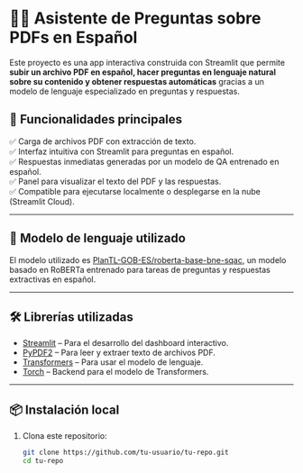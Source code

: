 # 📄🔎 Asistente de Preguntas sobre PDFs en Español

Este proyecto es una app interactiva construida con Streamlit que permite **subir un archivo PDF en español, hacer preguntas en lenguaje natural sobre su contenido y obtener respuestas automáticas** gracias a un modelo de lenguaje especializado en preguntas y respuestas.

## 🚀 Funcionalidades principales

✅ Carga de archivos PDF con extracción de texto.  
✅ Interfaz intuitiva con Streamlit para preguntas en español.  
✅ Respuestas inmediatas generadas por un modelo de QA entrenado en español.  
✅ Panel para visualizar el texto del PDF y las respuestas.  
✅ Compatible para ejecutarse localmente o desplegarse en la nube (Streamlit Cloud).

---

## 🔎 Modelo de lenguaje utilizado

El modelo utilizado es [PlanTL-GOB-ES/roberta-base-bne-sqac](https://huggingface.co/PlanTL-GOB-ES/roberta-base-bne-sqac), un modelo basado en RoBERTa entrenado para tareas de preguntas y respuestas extractivas en español.

---

## 🛠 Librerías utilizadas

- [Streamlit](https://streamlit.io/) – Para el desarrollo del dashboard interactivo.
- [PyPDF2](https://pypi.org/project/PyPDF2/) – Para leer y extraer texto de archivos PDF.
- [Transformers](https://huggingface.co/transformers/) – Para usar el modelo de lenguaje.
- [Torch](https://pytorch.org/) – Backend para el modelo de Transformers.

---

## 📦 Instalación local

1. Clona este repositorio:
   ```bash
   git clone https://github.com/tu-usuario/tu-repo.git
   cd tu-repo

